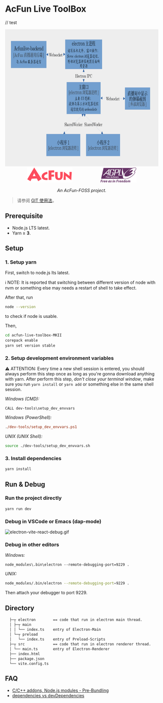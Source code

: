 # AcFun Live ToolBox
// test
<div align="center">
  <img src="./工具箱构架说明.svg" height="450px">
</div>
<div align="center">
  <span><img src="./readme_acfunlogo.svg" height="50px"></span>
  &nbsp; &nbsp; &nbsp; &nbsp; &nbsp; &nbsp; &nbsp; &nbsp; 
  &nbsp; &nbsp; &nbsp; 
  <span><img src="./readme_agpllogo1.png" height="50px"></span>
</div>
<div align="center">
  
  *An AcFun-FOSS project.*
</div>

> 请参阅 [GIT 使用法](./readme_git_usage.md)。

## Prerequisite

-   Node.js LTS latest.
-   Yarn ≥ **3**.

## Setup

### 1. Setup yarn

First, switch to node.js lts latest.

ℹ️ NOTE: It is reported that switching between different version of node with nvm or something else may
needs a restart of shell to take effect.

After that, run

```sh
node --version
```

to check if node is usable.

Then,

```sh
cd acfun-live-toolbox-MKII
corepack enable
yarn set version stable
```

### 2. Setup development environment variables

⚠ ATTENTION: Every time a new shell session is entered, you should always perform this step once as long as you're gonna download anything with yarn.
After perform this step, *don't close your terminal window*, make sure you run `yarn install` or `yarn add` or something else in the same shell session.

_Windows (CMD):_

```batch
CALL dev-tools\setup_dev_envvars
```

_Windows (PowerShell):_

```ps
./dev-tools/setup_dev_envvars.ps1
```

_UNIX (UNIX Shell):_

```sh
source ./dev-tools/setup_dev_envvars.sh
```

### 3. Install dependencies

```sh
yarn install
```

## Run & Debug

### Run the project directly

```sh
yarn run dev
```

### Debug in VSCode or Emacs (dap-mode)

![electron-vite-react-debug.gif](https://github.com/electron-vite/electron-vite-react/blob/main/electron-vite-react-debug.gif?raw=true)

### Debug in other editors

_Windows:_

```batch
node_modules\.bin\electron --remote-debugging-port=9229 .
```

_UNIX:_

```sh
node_modules/.bin/electron --remote-debugging-port=9229 .
```

Then attach your debugger to port 9229.

## Directory

```
  ├─┬ electron        == code that run in electron main thread.
  │ ├─┬ main
  │ │ └── index.ts    entry of Electron-Main
  │ └─┬ preload
  │   └── index.ts    entry of Preload-Scripts
  ├─┬ src             == code that run in electron renderer thread.
  │ └── main.ts       entry of Electron-Renderer
  ├── index.html
  ├── package.json
  └── vite.config.ts
```

## FAQ

-   [C/C++ addons, Node.js modules - Pre-Bundling](https://github.com/electron-vite/vite-plugin-electron-renderer#dependency-pre-bundling)
-   [dependencies vs devDependencies](https://github.com/electron-vite/vite-plugin-electron-renderer#dependencies-vs-devdependencies)
